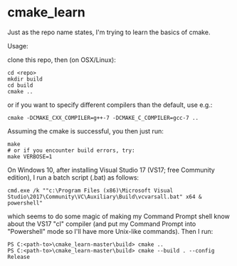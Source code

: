 # cmake_learn

Just as the repo name states, I'm trying to learn the basics of cmake.

Usage:

clone this repo, then (on OSX/Linux):
```
cd <repo>
mkdir build
cd build
cmake ..
```
or if you want to specify different compilers than the default, use e.g.:
```
cmake -DCMAKE_CXX_COMPILER=g++-7 -DCMAKE_C_COMPILER=gcc-7 ..
```
Assuming the cmake is successful, you then just run:
```
make
# or if you encounter build errors, try:
make VERBOSE=1
```
On Windows 10, after installing Visual Studio 17 (VS17; free Community edition), I run a batch script (.bat) as follows:
```
cmd.exe /k ""c:\Program Files (x86)\Microsoft Visual Studio\2017\Community\VC\Auxiliary\Build\vcvarsall.bat" x64 & powershell"
```
which seems to do some magic of making my Command Prompt shell know about the VS17 "cl" compiler (and put my Command Prompt into "Powershell" mode so I'll have more Unix-like commands). Then I run:
```
PS C:<path-to>\cmake_learn-master\build> cmake ..
PS C:<path-to>\cmake_learn-master\build> cmake --build . --config Release
```
